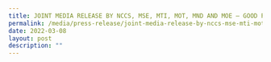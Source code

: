 ```yaml
---
title: JOINT MEDIA RELEASE BY NCCS, MSE, MTI, MOT, MND AND MOE – GOOD PROGRESS
permalink: /media/press-release/joint-media-release-by-nccs-mse-mti-mot-mnd-and-moe-good
date: 2022-03-08
layout: post
description: ""
---
```

